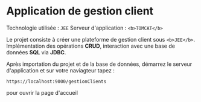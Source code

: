# Application de gestion client
Technologie utilisée : ```JEE```
Serveur d'application : ```<b>TOMCAT</b>```

Le projet consiste à créer une plateforme de gestion client sous ```<b>JEE</b>```.
Implémentation des opérations <b>CRUD</b>, interaction avec une base de données <b>SQL</b> via <b>JDBC</b>. 

Après importation du projet et de la base de données, démarrez le serveur d'application et sur votre naviagteur tapez :

```
https://localhost:9000/gestionClients
```

pour ouvrir la page d'accueil
